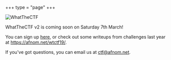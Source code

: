 +++
type = "page"
+++

![WhatTheCTF](/images/wtctf-logo.png)

WhatTheCTF v2 is coming soon on Saturday 7th March!

You can sign up [here](/signup), or check out some writeups from challenges
last year at <https://afnom.net/wtctf19/>.

If you've got questions, you can email us at <ctf@afnom.net>.